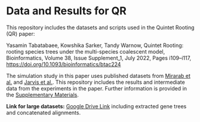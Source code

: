 # Data and Results for QR

This repository includes the datasets and scripts used in the Quintet Rooting (QR) paper:

Yasamin Tabatabaee, Kowshika Sarker, Tandy Warnow, Quintet Rooting: rooting species trees under the multi-species coalescent model, Bioinformatics, Volume 38, Issue Supplement_1, July 2022, Pages i109–i117, https://doi.org/10.1093/bioinformatics/btac224

The simulation study in this paper uses published datasets from [Mirarab et al.](https://www.science.org/doi/full/10.1126/science.1250463) and [Jarvis et al.](https://www.science.org/doi/full/10.1126/science.1253451). This repository includes the results and intermediate data from the experiments in the paper. Further information is provided in the [Supplementary Materials](https://doi.org/10.1093/bioinformatics/btac224).

**Link for large datasets:**  [Google Drive Link](https://drive.google.com/drive/folders/1NQc71RFobREWkCYkavpb_9XemgjQVi-f?usp=sharing) including extracted gene trees and concatenated alignments.
